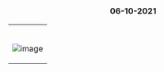 #

### <p align="center"> 06-10-2021 </p>

<table>
	<tr>
		 <td>

</br>
       
![image](https://user-images.githubusercontent.com/76246106/136504698-88d7e4cd-be46-4711-a227-d0e9a5196ce5.png)
      


       
</table>

</br>       
